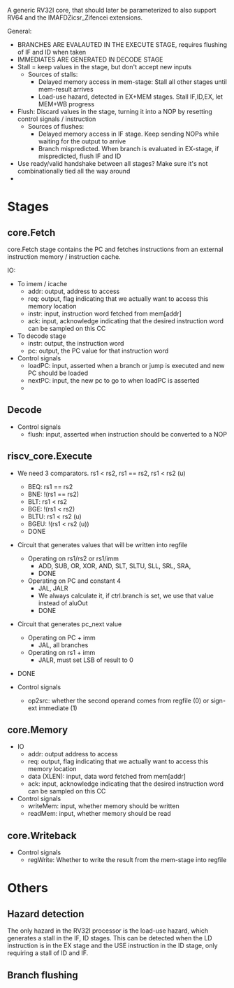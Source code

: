 A generic RV32I core, that should later be parameterized to also support RV64 and the IMAFDZicsr_Zifencei extensions.

General:
- BRANCHES ARE EVALAUTED IN THE EXECUTE STAGE, requires flushing of IF and ID when taken
- IMMEDIATES ARE GENERATED IN DECODE STAGE
- Stall = keep values in the stage, but don't accept new inputs
  - Sources of stalls:
    - Delayed memory access in mem-stage: Stall all other stages until mem-result arrives
    - Load-use hazard, detected in EX+MEM stages. Stall IF,ID,EX, let MEM+WB progress
- Flush: Discard values in the stage, turning it into a NOP by resetting control signals / instruction
  - Sources of flushes:
    - Delayed memory access in IF stage. Keep sending NOPs while waiting for the output to arrive
    - Branch mispredicted. When branch is evaluated in EX-stage, if mispredicted, flush IF and ID
- Use ready/valid handshake between all stages? Make sure it's not combinationally tied all the way around
- 

# Stages
## core.Fetch
core.Fetch stage contains the PC and fetches instructions from an external instruction memory / instruction cache.

IO:
- To imem / icache
  - addr: output, address to access
  - req: output, flag indicating that we actually want to access this memory location
  - instr: input, instruction word fetched from mem[addr]
  - ack: input, acknowledge indicating that the desired instruction word can be sampled on this CC
- To decode stage
  - instr: output, the instruction word
  - pc: output, the PC value for that instruction word
- Control signals
  - loadPC: input, asserted when a branch or jump is executed and new PC should be loaded
  - nextPC: input, the new pc to go to when loadPC is asserted
  - 

## Decode
- Control signals
  - flush: input, asserted when instruction should be converted to a NOP

## riscv_core.Execute
- We need 3 comparators. rs1 < rs2, rs1 == rs2, rs1 < rs2 (u)
  - BEQ: rs1 == rs2
  - BNE: !(rs1 == rs2)
  - BLT: rs1 < rs2
  - BGE: !(rs1 < rs2)
  - BLTU: rs1 < rs2 (u)
  - BGEU: !(rs1 < rs2 (u))
  - DONE

- Circuit that generates values that will be written into regfile
  - Operating on rs1/rs2 or rs1/imm
    - ADD, SUB, OR, XOR, AND, SLT, SLTU, SLL, SRL, SRA, 
    - DONE
  - Operating on PC and constant 4
    - JAL, JALR
    - We always calculate it, if ctrl.branch is set, we use that value instead of aluOut
    - DONE


- Circuit that generates pc_next value
  - Operating on PC + imm
    - JAL, all branches
  - Operating on rs1 + imm
    - JALR, must set LSB of result to 0
- DONE

- Control signals
  - op2src: whether the second operand comes from regfile (0) or sign-ext immediate (1)

## core.Memory

- IO
  - addr: output address to access
  - req: output, flag indicating that we actually want to access this memory location
  - data (XLEN): input, data word fetched from mem[addr]
  - ack: input, acknowledge indicating that the desired instruction word can be sampled on this CC
- Control signals
  - writeMem: input, whether memory should be written
  - readMem: input, whether memory should be read

## core.Writeback
- Control signals
  - regWrite: Whether to write the result from the mem-stage into regfile

# Others
## Hazard detection
The only hazard in the RV32I processor is the load-use hazard, which generates a stall in the IF, ID stages.
This can be detected when the LD instruction is in the EX stage and the USE instruction in the ID stage, only requiring a stall of ID
and IF.

## Branch flushing
